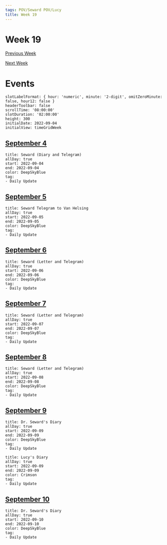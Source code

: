 ```yaml
---
tags: POV/Seward POV/Lucy 
title: Week 19
---
```


# Week 19

[Previous Week](2022-W36.md)

[Next Week](2022-W38.md)

# Events

```itinerary
slotLabelFormat: { hour: 'numeric', minute: '2-digit', omitZeroMinute: false, hour12: false }
headerToolbar: false
scrollTime: '08:00:00'
slotDuration: '02:00:00'
height: 300
initialDate: 2022-09-04
initialView: timeGridWeek
```

## [September 4](2022-09-04.md)

```itinerary-event
title: Seward (Diary and Telegram)
allDay: true
start: 2022-09-04
end: 2022-09-04
color: DeepSkyBlue
tag:
- Daily Update
```

## [September 5](2022-09-05.md)

```itinerary-event
title: Seward Telegram to Van Helsing
allDay: true
start: 2022-09-05
end: 2022-09-05
color: DeepSkyBlue
tag:
- Daily Update
```

## [September 6](2022-09-06.md)

```itinerary-event
title: Seward (Letter and Telegram)
allDay: true
start: 2022-09-06
end: 2022-09-06
color: DeepSkyBlue
tag:
- Daily Update
```

## [September 7](2022-09-07.md)

```itinerary-event
title: Seward (Letter and Telegram)
allDay: true
start: 2022-09-07
end: 2022-09-07
color: DeepSkyBlue
tag:
- Daily Update
```

## [September 8](2022-09-08.md)

```itinerary-event
title: Seward (Letter and Telegram)
allDay: true
start: 2022-09-08
end: 2022-09-08
color: DeepSkyBlue
tag:
- Daily Update
```

## [September 9](2022-09-09.md)

```itinerary-event
title: Dr. Seward's Diary
allDay: true
start: 2022-09-09
end: 2022-09-09
color: DeepSkyBlue
tag:
- Daily Update
```

```itinerary-event
title: Lucy's Diary
allDay: true
start: 2022-09-09
end: 2022-09-09
color: Crimson
tag:
- Daily Update
```

## [September 10](2022-09-10.md)

```itinerary-event
title: Dr. Seward's Diary
allDay: true
start: 2022-09-10
end: 2022-09-10
color: DeepSkyBlue
tag:
- Daily Update
```

